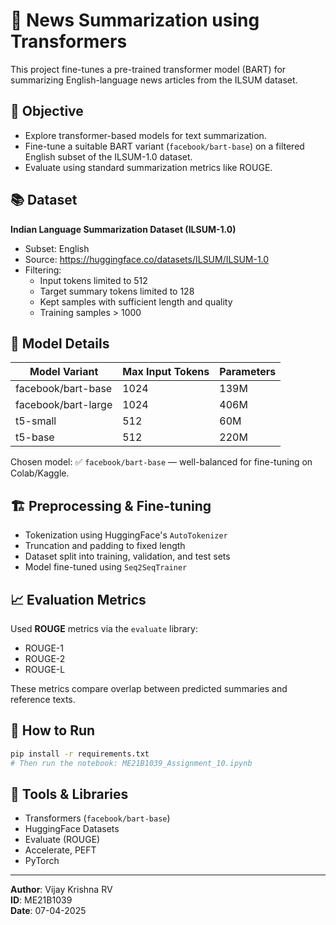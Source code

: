 # 📰 News Summarization using Transformers

This project fine-tunes a pre-trained transformer model (BART) for summarizing English-language news articles from the ILSUM dataset.

## 📌 Objective

- Explore transformer-based models for text summarization.
- Fine-tune a suitable BART variant (`facebook/bart-base`) on a filtered English subset of the ILSUM-1.0 dataset.
- Evaluate using standard summarization metrics like ROUGE.

## 📚 Dataset

**Indian Language Summarization Dataset (ILSUM-1.0)**  
- Subset: English  
- Source: https://huggingface.co/datasets/ILSUM/ILSUM-1.0  
- Filtering:
  - Input tokens limited to 512
  - Target summary tokens limited to 128
  - Kept samples with sufficient length and quality
  - Training samples > 1000

## 🔧 Model Details

| Model Variant         | Max Input Tokens | Parameters |
|-----------------------|------------------|------------|
| facebook/bart-base    | 1024             | 139M       |
| facebook/bart-large   | 1024             | 406M       |
| t5-small              | 512              | 60M        |
| t5-base               | 512              | 220M       |

Chosen model: ✅ `facebook/bart-base` — well-balanced for fine-tuning on Colab/Kaggle.

## 🏗️ Preprocessing & Fine-tuning

- Tokenization using HuggingFace's `AutoTokenizer`
- Truncation and padding to fixed length
- Dataset split into training, validation, and test sets
- Model fine-tuned using `Seq2SeqTrainer`

## 📈 Evaluation Metrics

Used **ROUGE** metrics via the `evaluate` library:
- ROUGE-1
- ROUGE-2
- ROUGE-L

These metrics compare overlap between predicted summaries and reference texts.

## 🚀 How to Run

```bash
pip install -r requirements.txt
# Then run the notebook: ME21B1039_Assignment_10.ipynb
```

## 🧠 Tools & Libraries

- Transformers (`facebook/bart-base`)
- HuggingFace Datasets
- Evaluate (ROUGE)
- Accelerate, PEFT
- PyTorch

---

**Author**: Vijay Krishna RV  
**ID**: ME21B1039  
**Date**: 07-04-2025
